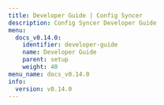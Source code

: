 ```yaml
---
title: Developer Guide | Config Syncer
description: Config Syncer Developer Guide
menu:
  docs_v0.14.0:
    identifier: developer-guide
    name: Developer Guide
    parent: setup
    weight: 40
menu_name: docs_v0.14.0
info:
  version: v0.14.0
---
```


